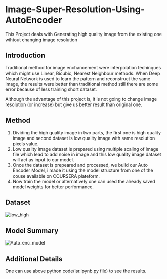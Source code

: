 # Image-Super-Resolution-Using-AutoEncoder
This Project deals with Generating high quality image from the existing one wihtout changing image resolution

## Introduction
Traditional method for image enchancement were interpolation techinques which might use Linear, Bicubic, Nearest Neighbour methods.
When Deep Neural Network is used to learn the pattern and reconstruct the same image, the results were better than traditional method still there are some error because of less training short dataset.

Although the advantage of this project is, it is not going to change image resolution (or increase) but give us better result than original one.

## Method
1. Dividing the high quality image in two parts, the first one is high quality image and second dataset is low quality image with same resolution pixels value.
2. Low quality image dataset is prepared using multiple scaling of image file which lead to add noise in image and this low quality image dataset will act as input to our model.
3. Once the dataset is prepeared and processed, we build our Auto Encoder Model, i made it using the model structure from one of the couse available on COURSERA plateform.
4. Now train the model or alternatively one can used the already saved model weights for better performance.

## Dataset

![low_high](https://user-images.githubusercontent.com/46420929/141751222-91d9d2dc-fb57-49ce-a5d9-2870e5240918.png)

## Model Summary

![Auto_enc_model](https://user-images.githubusercontent.com/46420929/141750037-ff07d7a5-b86f-4f6f-b747-2c816af49dc4.png)

## Additional Details
One can use above python code(isr.ipynb.py file) to see the results.

